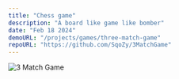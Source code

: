 ```yaml
---
title: "Chess game"
description: "A board like game like bomber"
date: "Feb 18 2024"
demoURL: "/projects/games/three-match-game"
repoURL: "https://github.com/SqoZy/3MatchGame"
---
```


![3 Match Game](/3matchgame.png)
